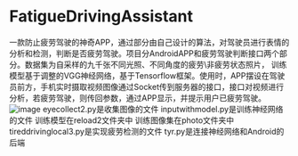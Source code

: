 # FatigueDrivingAssistant
一款防止疲劳驾驶的神奇APP，通过部分由自己设计的算法，对驾驶员进行表情的分析和检测，判断是否疲劳驾驶。项目分AndroidAPP和疲劳驾驶判断接口两个部分。数据集为自采样的九千张不同光照、不同角度的疲劳\非疲劳状态照片， 训练模型基于调整的VGG神经网络，基于Tensorflow框架。使用时，APP摆设在驾驶员前方，手机实时摄取视频图像通过Socket传到服务器的接口，接口对视频进行分析，若疲劳驾驶，则传回参数，通过APP显示，并提示用户已疲劳驾驶。
 ![image](img.png)
eyecollect2.py是收集图像的文件
inputwithmodel.py是训练神经网络的文件
训练模型在reload2文件夹中 训练图像集在photo文件夹中
tireddrivinglocal3.py是实现疲劳检测的文件
tyr.py是连接神经网络和Android的后端
